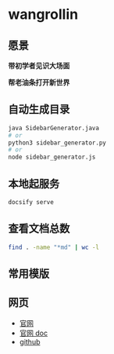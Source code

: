 # wangrollin

## 愿景

**带初学者见识大场面**

**帮老油条打开新世界**


## 自动生成目录

```bash
java SidebarGenerator.java
# or
python3 sidebar_generator.py
# or
node sidebar_generator.js
```


## 本地起服务

```bash
docsify serve
```


## 查看文档总数
```bash
find . -name "*md" | wc -l
```

## 常用模版

## 网页

- [官网]()
- [官网 doc]()
- [github]()
